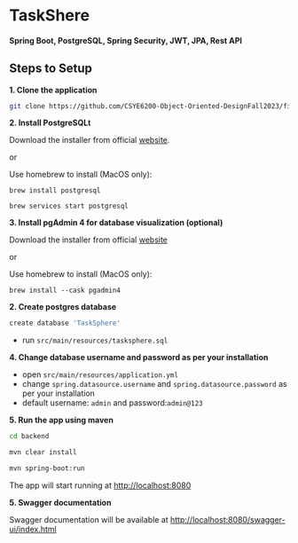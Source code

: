 # TaskShere 
#### Spring Boot, PostgreSQL, Spring Security, JWT, JPA, Rest API

## Steps to Setup

**1. Clone the application**

```bash
git clone https://github.com/CSYE6200-Object-Oriented-DesignFall2023/final-project-final-group-19.git
```

**2. Install PostgreSQLt**

Download the installer from official [website](https://www.postgresql.org/).

or

Use homebrew to install (MacOS only):

`brew install postgresql`

`brew services start postgresql`


**3. Install pgAdmin 4 for database visualization (optional)**

Download the installer from official [website](https://www.pgadmin.org/download/)

or

Use homebrew to install (MacOS only):

`brew install --cask pgadmin4`


**2. Create postgres database**

```bash
create database 'TaskSphere'
```
- run `src/main/resources/tasksphere.sql`

**4. Change database username and password as per your installation**

+ open `src/main/resources/application.yml`
+ change `spring.datasource.username` and `spring.datasource.password` as per your installation
+ default username: `admin` and password:`admin@123`

**5. Run the app using maven**

```bash
cd backend

mvn clear install

mvn spring-boot:run
```
The app will start running at <http://localhost:8080>

**5. Swagger documentation**

Swagger documentation will be available at <http://localhost:8080/swagger-ui/index.html>

[//]: # (## Explore Rest APIs)

[//]: # ()
[//]: # (The app defines following CRUD APIs.)

[//]: # ()
[//]: # (### Auth)

[//]: # ()
[//]: # (| Method | Url                   | Description | Sample Valid Request Body | )

[//]: # (| ------ |-----------------------|------------|---------------------------|)

[//]: # (| POST   | /api/v1/auth/register | Register   | [JSON]&#40;#register&#41;         |)

[//]: # (| POST   | /api/v1/auth/login    | Log in     | [JSON]&#40;#login&#41;            |)

[//]: # ()
[//]: # (### Users)

[//]: # ()
[//]: # (| Method | Url | Description | Sample Valid Request Body |)

[//]: # (| ------ | --- | ----------- | ------------------------- |)

[//]: # (| GET    | /api/users/me | Get logged in user profile | |)

[//]: # (| GET    | /api/users/{username}/profile | Get user profile by username | |)

[//]: # (| GET    | /api/users/{username}/posts | Get posts created by user | |)

[//]: # (| GET    | /api/users/{username}/albums | Get albums created by user | |)

[//]: # (| GET    | /api/users/checkUsernameAvailability | Check if username is available to register | |)

[//]: # (| GET    | /api/users/checkEmailAvailability | Check if email is available to register | |)

[//]: # (| POST   | /api/users | Add user &#40;Only for admins&#41; | [JSON]&#40;#usercreate&#41; |)

[//]: # (| PUT    | /api/users/{username} | Update user &#40;If profile belongs to logged in user or logged in user is admin&#41; | [JSON]&#40;#userupdate&#41; |)

[//]: # (| DELETE | /api/users/{username} | Delete user &#40;For logged in user or admin&#41; | |)

[//]: # (| PUT    | /api/users/{username}/giveAdmin | Give admin role to user &#40;only for admins&#41; | |)

[//]: # (| PUT    | /api/users/{username}/TakeAdmin | Take admin role from user &#40;only for admins&#41; | |)

[//]: # (| PUT    | /api/users/setOrUpdateInfo | Update user profile &#40;If profile belongs to logged in user or logged in user is admin&#41; | [JSON]&#40;#userinfoupdate&#41; |)

[//]: # ()
[//]: # (### Projects)

[//]: # ()
[//]: # (| Method | Url                        | Description                         | Sample Valid Request Body |)

[//]: # (|--------|----------------------------|-------------------------------------|--------------------------|)

[//]: # (| GET    | /api/v1/projects           | Get all projects                    | [JSON]&#40;#projects&#41;        |)

[//]: # (| GET    | /api/v1/projects/{id}      | Get project by id                   | [JSON]&#40;#projectById&#41;     |)

[//]: # (| POST   | /api/v1/projects/create    | Create project                      | [JSON]&#40;#projectcreate&#41;   |)

[//]: # (| PUT    | /api/v1/project/update     | Update project                      | [JSON]&#40;#projectupdate&#41;   |)

[//]: # (| DELETE | /api/v1/project/{id}       | Delete project                      | [JSON]&#40;#projectdelete&#41;   |)

[//]: # (| POST   | /api/v1/project/assign     | Assign project to a user            | [JSON]&#40;#projectassign&#41;   |)

[//]: # (| GET    | /api/v1/project/{id}/users | Get all users assigned to a project | [JSON]&#40;#projectusers&#41;    |)

[//]: # ()
[//]: # (### Tasks)

[//]: # ()
[//]: # (| Method | Url | Description | Sample Valid Request Body |)

[//]: # (| ------ | --- | ----------- | ------------------------- |)

[//]: # (| GET    | /api/posts | Get all posts | |)

[//]: # (| GET    | /api/posts/{id} | Get post by id | |)

[//]: # (| POST   | /api/posts | Create new post &#40;By logged in user&#41; | [JSON]&#40;#postcreate&#41; |)

[//]: # (| PUT    | /api/posts/{id} | Update post &#40;If post belongs to logged in user or logged in user is admin&#41; | [JSON]&#40;#postupdate&#41; |)

[//]: # (| DELETE | /api/posts/{id} | Delete post &#40;If post belongs to logged in user or logged in user is admin&#41; | |)

[//]: # ()
[//]: # (### Comments)

[//]: # ()
[//]: # (| Method | Url | Description | Sample Valid Request Body |)

[//]: # (| ------ | --- | ----------- | ------------------------- |)

[//]: # (| GET    | /api/posts/{postId}/comments | Get all comments which belongs to post with id = postId | |)

[//]: # (| GET    | /api/posts/{postId}/comments/{id} | Get comment by id if it belongs to post with id = postId | |)

[//]: # (| POST   | /api/posts/{postId}/comments | Create new comment for post with id = postId &#40;By logged in user&#41; | [JSON]&#40;#commentcreate&#41; |)

[//]: # (| PUT    | /api/posts/{postId}/comments/{id} | Update comment by id if it belongs to post with id = postId &#40;If comment belongs to logged in user or logged in user is admin&#41; | [JSON]&#40;#commentupdate&#41; |)

[//]: # (| DELETE | /api/posts/{postId}/comments/{id} | Delete comment by id if it belongs to post with id = postId &#40;If comment belongs to logged in user or logged in user is admin&#41; | |)

[//]: # ()
[//]: # (## Sample Valid JSON Request Bodys)

[//]: # ()
[//]: # (##### <a id="register">Register -> /api/v1/auth/register</a>)

[//]: # (```json)

[//]: # ({)

[//]: # (  "username": "admin@tasksphere.com",)

[//]: # (  "firstname": "Admin",)

[//]: # (  "lastname": "User",)

[//]: # (  "password": "Admin@123",)

[//]: # (  "role": "Admin")

[//]: # (})

[//]: # (```)

[//]: # ()
[//]: # (##### <a id="login">Log In -> /api/v1/auth/login</a>)

[//]: # (```json)

[//]: # ({)

[//]: # (  "username": "admin@tasksphere.com",)

[//]: # (  "password": "Admin@123")

[//]: # (})

[//]: # (```)

[//]: # ()
[//]: # (##### <a id="usercreate">Create User -> /api/users</a>)

[//]: # (```json)

[//]: # ({)

[//]: # (	"firstName": "Ervin",)

[//]: # (	"lastName": "Howell",)

[//]: # (	"username": "ervin",)

[//]: # (	"password": "password",)

[//]: # (	"email": "ervin.howell@gmail.com",)

[//]: # (	"address": {)

[//]: # (		"street": "Victor Plains",)

[//]: # (		"suite": "Suite 879",)

[//]: # (		"city": "Wisokyburgh",)

[//]: # (		"zipcode": "90566-7771",)

[//]: # (		"geo": {)

[//]: # (			"lat": "-43.9509",)

[//]: # (			"lng": "-34.4618")

[//]: # (		})

[//]: # (	},)

[//]: # (	"phone": "010-692-6593 x09125",)

[//]: # (	"website": "http://erwinhowell.com",)

[//]: # (	"company": {)

[//]: # (		"name": "Deckow-Crist",)

[//]: # (		"catchPhrase": "Proactive didactic contingency",)

[//]: # (		"bs": "synergize scalable supply-chains")

[//]: # (	})

[//]: # (})

[//]: # (```)

[//]: # ()
[//]: # (##### <a id="userupdate">Update User -> /api/users/{username}</a>)

[//]: # (```json)

[//]: # ({)

[//]: # (	"firstName": "Ervin",)

[//]: # (	"lastName": "Howell",)

[//]: # (	"username": "ervin",)

[//]: # (	"password": "updatedpassword",)

[//]: # (	"email": "ervin.howell@gmail.com",)

[//]: # (	"address": {)

[//]: # (		"street": "Victor Plains",)

[//]: # (		"suite": "Suite 879",)

[//]: # (		"city": "Wisokyburgh",)

[//]: # (		"zipcode": "90566-7771",)

[//]: # (		"geo": {)

[//]: # (			"lat": "-43.9509",)

[//]: # (			"lng": "-34.4618")

[//]: # (		})

[//]: # (	},)

[//]: # (	"phone": "010-692-6593 x09125",)

[//]: # (	"website": "http://erwinhowell.com",)

[//]: # (	"company": {)

[//]: # (		"name": "Deckow-Crist",)

[//]: # (		"catchPhrase": "Proactive didactic contingency",)

[//]: # (		"bs": "synergize scalable supply-chains")

[//]: # (	})

[//]: # (})

[//]: # (```)

[//]: # ()
[//]: # (##### <a id="userinfoupdate">Update User Profile -> /api/users/setOrUpdateInfo</a>)

[//]: # (```json)

[//]: # ({)

[//]: # (	"street": "Douglas Extension",)

[//]: # (	"suite": "Suite 847",)

[//]: # (	"city": "McKenziehaven",)

[//]: # (	"zipcode": "59590-4157",)

[//]: # (	"companyName": "Romaguera-Jacobson",)

[//]: # (	"catchPhrase": "Face to face bifurcated interface",)

[//]: # (	"bs": "e-enable strategic applications",)

[//]: # (	"website": "http://ramiro.info",)

[//]: # (	"phone": "1-463-123-4447",)

[//]: # (	"lat": "-68.6102",)

[//]: # (	"lng": "-47.0653")

[//]: # (})

[//]: # (```)

[//]: # ()
[//]: # (##### <a id="projects">Get all projects -> /api/v1/projects</a>)

[//]: # (```url)

[//]: # (http://localhost:8080/api/v1/projects?page=0&size=5)

[//]: # (```)

[//]: # ()
[//]: # (##### <a id="projectById">Get project by id -> /api/v1/projects/{id}</a>)

[//]: # (```url)

[//]: # (http://localhost:8080/api/v1/projects/1)

[//]: # (```)

[//]: # ()
[//]: # (##### <a id="projectdelete">Delete project by id -> /api/v1/projects/{id}</a>)

[//]: # (```url)

[//]: # (http://localhost:8080/api/v1/projects/1)

[//]: # (```)

[//]: # ()
[//]: # (##### <a id="projectusers">Get all users assigned to a project -> /api/v1/projects/{id}/users</a>)

[//]: # (```url)

[//]: # (http://localhost:8080/api/v1/projects/1/users)

[//]: # (```)